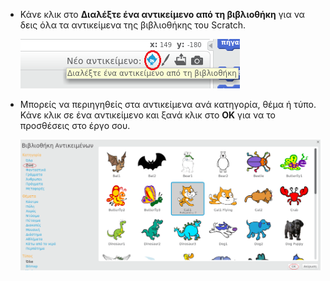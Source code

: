 + Κάνε κλικ στο **Διαλέξτε ένα αντικείμενο από τη βιβλιοθήκη** για να δεις όλα τα αντικείμενα της βιβλιοθήκης του Scratch.
    
    ![στιγμιότυπο οθόνης](images/sprite-library.png)

+ Μπορείς να περιηγηθείς στα αντικείμενα ανά κατηγορία, θέμα ή τύπο. Κάνε κλικ σε ένα αντικείμενο και ξανά κλικ στο **OK** για να το προσθέσεις στο έργο σου.
    
    ![στιγμιότυπο οθόνης](images/sprite-choose.png)